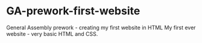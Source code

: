 # GA-prework-first-website
General Assembly prework - creating my first website in HTML
My first ever website - very basic HTML and CSS.
